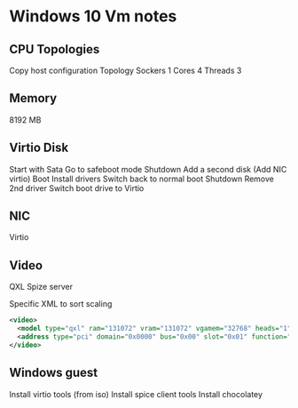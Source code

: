 # Windows 10 Vm notes

## CPU Topologies
Copy host configuration
Topology
Sockers 1
Cores 4
Threads 3

## Memory
8192 MB


## Virtio Disk
Start with Sata
Go to safeboot mode
Shutdown
Add a second disk
(Add NIC virtio)
Boot
Install drivers
Switch back to normal boot
Shutdown
Remove 2nd driver
Switch boot drive to Virtio

## NIC
Virtio

## Video
QXL
Spize server

Specific XML to sort scaling
``` xml
<video>
  <model type="qxl" ram="131072" vram="131072" vgamem="32768" heads="1" primary="yes"/>
  <address type="pci" domain="0x0000" bus="0x00" slot="0x01" function="0x0"/>
</video>
```
## Windows guest
Install virtio tools (from iso)
Install spice client tools
Install chocolatey

